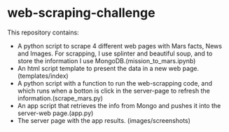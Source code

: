 # web-scraping-challenge

This repository contains:
* A python script to scrape 4 different web pages with Mars facts, News and Images. For scrapping, I use splinter and beautiful soup, and to store the information I use MongoDB.(mission_to_mars.ipynb)
* An html script template to present the data in a new web page. (templates/index)
* A python script with a function to run the web-scrapping code, and which runs when a botton is click in the server-page to refresh the information.(scrape_mars.py)
* An app script that retrieves the info from Mongo and pushes it into the server-web page.(app.py)
* The server page with the app results. (images/screenshots)  

